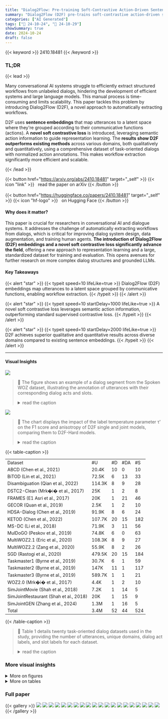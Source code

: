 ```yaml
---
title: "Dialog2Flow: Pre-training Soft-Contrastive Action-Driven Sentence Embeddings for Automatic Dialog Flow Extraction"
summary: "Dialog2Flow (D2F) pre-trains soft-contrastive action-driven sentence embeddings to automatically extract dialog workflows, achieving superior performance on diverse datasets."
categories: ["AI Generated"]
tags: ["🔖 24-10-24", "🤗 24-10-29"]
showSummary: true
date: 2024-10-24
draft: false
---
```


{{< keyword >}} 2410.18481 {{< /keyword >}}

### TL;DR


{{< lead >}}

Many conversational AI systems struggle to efficiently extract structured workflows from unlabeled dialogs, hindering the development of efficient systems and large language models.  This manual process is time-consuming and limits scalability. This paper tackles this problem by introducing Dialog2Flow (D2F), a novel approach to automatically extracting workflows.



D2F uses **sentence embeddings** that map utterances to a latent space where they're grouped according to their communicative functions (actions).  A **novel soft contrastive loss** is introduced, leveraging semantic action information to guide representation learning.  The **results show D2F outperforms existing methods** across various domains, both qualitatively and quantitatively, using a comprehensive dataset of task-oriented dialogs with normalized action annotations. This makes workflow extraction significantly more efficient and scalable.

{{< /lead >}}


{{< button href="https://arxiv.org/abs/2410.18481" target="_self" >}}
{{< icon "link" >}} &nbsp; read the paper on arXiv
{{< /button >}}
<br><br>
{{< button href="https://huggingface.co/papers/2410.18481" target="_self" >}}
{{< icon "hf-logo" >}} &nbsp; on Hugging Face
{{< /button >}}

#### Why does it matter?
This paper is crucial for researchers in conversational AI and dialogue systems.  It addresses the challenge of automatically extracting workflows from dialogs, which is critical for improving dialog system design, data augmentation, and training human agents.  **The introduction of Dialog2Flow (D2F) embeddings and a novel soft contrastive loss significantly advance the field**, offering a new approach to representation learning and a large, standardized dataset for training and evaluation. This opens avenues for further research on more complex dialog structures and grounded LLMs.
#### Key Takeaways

{{< alert "star" >}}
{{< typeit speed=10 lifeLike=true >}} Dialog2Flow (D2F) embeddings map utterances to a latent space grouped by communicative functions, enabling workflow extraction. {{< /typeit >}}
{{< /alert >}}

{{< alert "star" >}}
{{< typeit speed=10 startDelay=1000 lifeLike=true >}} A novel soft contrastive loss leverages semantic action information, outperforming standard supervised contrastive loss. {{< /typeit >}}
{{< /alert >}}

{{< alert "star" >}}
{{< typeit speed=10 startDelay=2000 lifeLike=true >}} D2F achieves superior qualitative and quantitative results across diverse domains compared to existing sentence embeddings. {{< /typeit >}}
{{< /alert >}}

------
#### Visual Insights



![](https://ai-paper-reviewer.com/2410.18481/figures_1_0.png)

> 🔼 The figure shows an example of a dialog segment from the Spoken WOZ dataset, illustrating the annotation of utterances with their corresponding dialog acts and slots.
> <details>
> <summary>read the caption</summary>
> Figure 1: Example segment of the dialog SNG1533 from the hospital domain of the Spoken WOZ dataset. Actions are defined by concatenating the dialog act label (in bold) with the slot label(s) associated to each utterance.
> </details>





![](https://ai-paper-reviewer.com/2410.18481/charts_17_0.png)

> 🔼 The chart displays the impact of the label temperature parameter τ' on the F1 score and anisotropy of D2F single and joint models, comparing them to D2F-Hard models.
> <details>
> <summary>read the caption</summary>
> Figure A3: Change in F₁ score (top) and ▲ Anisotropy (bottom) with respect to the label temperature τ' (x-axis). The blue and orange curves represent D2Fsingle and D2Fjoint, respectively. Horizontal lines indicate the performance of their D2F-Hard counterparts using the standard hard supervised contrastive loss.
> </details>





{{< table-caption >}}
<br><table id='12' style='font-size:14px'><tr><td>Dataset</td><td>#U</td><td>#D</td><td>#DA</td><td>#S</td></tr><tr><td>ABCD (Chen et al., 2021)</td><td>20.4K</td><td>10</td><td>0</td><td>10</td></tr><tr><td>BiTOD (Lin et al., 2021)</td><td>72.5K</td><td>6</td><td>13</td><td>33</td></tr><tr><td>Disambiguation (Qian et al., 2022)</td><td>114.3K</td><td>8</td><td>9</td><td>28</td></tr><tr><td>DSTC2-Clean (Mrk�i� et al., 2017)</td><td>25K</td><td>1</td><td>2</td><td>8</td></tr><tr><td>FRAMES (E1 Asri et al., 2017)</td><td>20K</td><td>1</td><td>21</td><td>46</td></tr><tr><td>GECOR (Quan et al., 2019)</td><td>2.5K</td><td>1</td><td>2</td><td>10</td></tr><tr><td>HDSA-Dialog (Chen et al., 2019)</td><td>91.9K</td><td>8</td><td>6</td><td>24</td></tr><tr><td>KETOD (Chen et al., 2022)</td><td>107.7K</td><td>20</td><td>15</td><td>182</td></tr><tr><td>MS-DC (Li et al., 2018)</td><td>71.9K</td><td>3</td><td>11</td><td>56</td></tr><tr><td>MulDoGO (Peskov et al., 2019)</td><td>74.8K</td><td>6</td><td>0</td><td>63</td></tr><tr><td>MultiWOZ2.1 (Eric et al., 2020)</td><td>108.3K</td><td>8</td><td>9</td><td>27</td></tr><tr><td>MultiWOZ2.2 (Zang et al., 2020)</td><td>55.9K</td><td>8</td><td>2</td><td>26</td></tr><tr><td>SGD (Rastogi et al., 2020)</td><td>479.5K</td><td>20</td><td>15</td><td>184</td></tr><tr><td>Taskmaster1 (Byrne et al., 2019)</td><td>30.7K</td><td>6</td><td>1</td><td>59</td></tr><tr><td>Taskmaster2 (Byrne et al., 2019)</td><td>147K</td><td>11</td><td>1</td><td>117</td></tr><tr><td>Taskmaster3 (Byrne et al., 2019)</td><td>589.7K</td><td>1</td><td>1</td><td>21</td></tr><tr><td>WOZ2.0 (Mrk�i� et al., 2017)</td><td>4.4K</td><td>1</td><td>2</td><td>10</td></tr><tr><td>SimJointMovie (Shah et al., 2018)</td><td>7.2K</td><td>1</td><td>14</td><td>5</td></tr><tr><td>SimJointRestaurant (Shah et al., 2018)</td><td>20K</td><td>1</td><td>15</td><td>9</td></tr><tr><td>SimJointGEN (Zhang et al., 2024)</td><td>1.3M</td><td>1</td><td>16</td><td>5</td></tr><tr><td>Total</td><td>3.4M</td><td>52</td><td>44</td><td>524</td></tr></table>{{< /table-caption >}}

> 🔼 Table 1 details twenty task-oriented dialog datasets used in the study, providing the number of utterances, unique domains, dialog act labels, and slot labels for each dataset.
> <details>
> <summary>read the caption</summary>
> Table 1: Details of used TOD datasets, including the number of utterances (#U), unique domains (#D), dialog act labels (#DA), and slot labels (#S).
> </details>



### More visual insights

<details>
<summary>More on figures
</summary>


![](https://ai-paper-reviewer.com/2410.18481/figures_2_0.png)

> 🔼 The figure is a directed graph showing the workflow of a hospital domain extracted from the SpokenWOZ dataset, where nodes represent actions and edge thickness indicates frequency.
> <details>
> <summary>read the caption</summary>
> Figure 2: Directed graph representing the hospital domain workflow obtained from all the hospital dialogs in the SpokenWOZ dataset. Nodes correspond to individual actions. The width of edges and the underline thickness of nodes indicate their frequency. User actions are colored to distinguish them from system actions.
> </details>



![](https://ai-paper-reviewer.com/2410.18481/figures_6_0.png)

> 🔼 The figure shows a visualization of sentence embeddings projected onto a unit sphere using UMAP, illustrating how different models cluster embeddings of system utterances from the police domain of MultiWOZ2.1 based on their associated actions.
> <details>
> <summary>read the caption</summary>
> Figure 3: Spherical Voronoi diagram of embeddings projected onto the unit sphere using UMAP with cosine distance as the metric. The embeddings represent system utterances from the police domain of the MultiWOZ2.1 dataset. Legends indicate the ground-truth action associated to each embedding and the centroids used to generate the partitions for all the actions in this domain.
> </details>



![](https://ai-paper-reviewer.com/2410.18481/figures_9_0.png)

> 🔼 This figure shows a directed graph representing the workflow of a hospital domain extracted from the SpokenWOZ dataset, where nodes represent actions and edge thickness indicates frequency.
> <details>
> <summary>read the caption</summary>
> Figure 2: Directed graph representing the hospital domain workflow obtained from all the hospital dialogs in the SpokenWOZ dataset. Nodes correspond to individual actions. The width of edges and the underline thickness of nodes indicate their frequency. User actions are colored to distinguish them from system actions.
> </details>



![](https://ai-paper-reviewer.com/2410.18481/figures_15_0.png)

> 🔼 This figure is a directed graph showing the workflow for the hospital domain from the SpokenWOZ dataset, where nodes represent actions and edge width indicates frequency.
> <details>
> <summary>read the caption</summary>
> Figure 2: Directed graph representing the hospital domain workflow obtained from all the hospital dialogs in the SpokenWOZ dataset. Nodes correspond to individual actions. The width of edges and the underline thickness of nodes indicate their frequency. User actions are colored to distinguish them from system actions.
> </details>



![](https://ai-paper-reviewer.com/2410.18481/figures_16_0.png)

> 🔼 The figure is a directed graph showing the workflow of a hospital domain extracted from dialogs in the SpokenWOZ dataset, where nodes represent actions and edge thickness indicates frequency.
> <details>
> <summary>read the caption</summary>
> Figure 2: Directed graph representing the hospital domain workflow obtained from all the hospital dialogs in the SpokenWOZ dataset. Nodes correspond to individual actions. The width of edges and the underline thickness of nodes indicate their frequency. User actions are colored to distinguish them from system actions.
> </details>



![](https://ai-paper-reviewer.com/2410.18481/figures_16_1.png)

> 🔼 Figure 2 is a directed graph showing the workflow of a hospital domain, derived from the SpokenWOZ dataset, where nodes represent actions and edge thickness indicates frequency.
> <details>
> <summary>read the caption</summary>
> Figure 2: Directed graph representing the hospital domain workflow obtained from all the hospital dialogs in the SpokenWOZ dataset. Nodes correspond to individual actions. The width of edges and the underline thickness of nodes indicate their frequency. User actions are colored to distinguish them from system actions.
> </details>



![](https://ai-paper-reviewer.com/2410.18481/figures_18_0.png)

> 🔼 The figure shows a visualization of sentence embeddings projected onto a unit sphere, illustrating how different actions cluster based on their semantic similarity.
> <details>
> <summary>read the caption</summary>
> Figure 3: Spherical Voronoi diagram of embeddings projected onto the unit sphere using UMAP with cosine distance as the metric. The embeddings represent system utterances from the police domain of the MultiWOZ2.1 dataset. Legends indicate the ground-truth action associated to each embedding and the centroids used to generate the partitions for all the actions in this domain.
> </details>



![](https://ai-paper-reviewer.com/2410.18481/figures_18_1.png)

> 🔼 The figure shows a visualization of embeddings projected onto a unit sphere using UMAP, illustrating the grouping of embeddings by action type.
> <details>
> <summary>read the caption</summary>
> Figure 3: Spherical Voronoi diagram of embeddings projected onto the unit sphere using UMAP with cosine distance as the metric. The embeddings represent system utterances from the police domain of the MultiWOZ2.1 dataset. Legends indicate the ground-truth action associated to each embedding and the centroids used to generate the partitions for all the actions in this domain.
> </details>



![](https://ai-paper-reviewer.com/2410.18481/figures_19_0.png)

> 🔼 The figure is a directed graph showing the workflow of a hospital domain, extracted from the SpokenWOZ dataset, where nodes represent actions and edge thickness indicates frequency.
> <details>
> <summary>read the caption</summary>
> Figure 2: Directed graph representing the hospital domain workflow obtained from all the hospital dialogs in the SpokenWOZ dataset. Nodes correspond to individual actions. The width of edges and the underline thickness of nodes indicate their frequency. User actions are colored to distinguish them from system actions.
> </details>



</details>




<details>
<summary>More on tables
</summary>


{{< table-caption >}}
<table id='0' style='font-size:14px'><tr><td></td><td colspan="2">F1 score</td><td colspan="2">Accuracy</td><td colspan="3">Anisotropy</td></tr><tr><td>Embeddings</td><td>1-shot</td><td>5-shot</td><td>1-shot</td><td>5-shot</td><td>intra(↑)</td><td>inter(↓)</td><td>△ (↑)</td></tr><tr><td>GloVe</td><td>23.24 士 0.87</td><td>24.45 士 0.94</td><td>26.04 士 0.81</td><td>30.01 士 0.86</td><td>0.674</td><td>0.633</td><td>0.041</td></tr><tr><td>BERT</td><td>23.85 士 0.47</td><td>28.22 士 0.60</td><td>26.32 士 0.62</td><td>32.92 士 0.38</td><td>0.737</td><td>0.781</td><td>-0.044</td></tr><tr><td>Sentence-BERT</td><td>27.86 土 0.93</td><td>33.30 士 0.68</td><td>30.55 士 0.82</td><td>38.22 土 0.46</td><td>0.527</td><td>0.433</td><td>0.094</td></tr><tr><td>GTR-T5</td><td>30.86 士 0.39</td><td>38.38 士 0.64</td><td>33.34 士 0.29</td><td>42.96 士 0.60</td><td>0.694</td><td>0.706</td><td>-0.012</td></tr><tr><td>OpenAI</td><td>32.12 士 0.87</td><td>41.06 士 0.68</td><td>34.95 土 0.84</td><td>45.51 土 0.60</td><td>0.541</td><td>0.424</td><td>0.117</td></tr><tr><td>DSE</td><td>35.43 土 0.96</td><td>42.21 土 0.90</td><td>38.12 土 0.77</td><td>46.85 土 0.79</td><td>0.649</td><td>0.541</td><td>0.108</td></tr><tr><td>SPACE-2</td><td>26.93 士 0.64</td><td>37.04 士 0.66</td><td>28.95 士 0.62</td><td>41.32 士 0.57</td><td>0.664</td><td>0.646</td><td>0.018</td></tr><tr><td>TOD-BERT</td><td>27.58 土 0.92</td><td>33.35 士 0.58</td><td>29.63 土 1.06</td><td>36.88 土 0.87</td><td>0.840</td><td>0.864</td><td>-0.024</td></tr><tr><td>DialoGPT</td><td>25.86 士 0.34</td><td>31.34 士 0.73</td><td>28.24 士 0.53</td><td>36.15 土 0.83</td><td>0.734</td><td>0.758</td><td>-0.024</td></tr><tr><td>SBD-BERT</td><td>24.31 士 0.95</td><td>27.71 士 0.38</td><td>26.40 士 0.96</td><td>31.53 土 0.44</td><td>0.687</td><td>0.604</td><td>0.083</td></tr><tr><td>D2F-Hardsingle</td><td>58.84 士 0.62</td><td>67.82 士 0.52</td><td>61.52 土 0.54</td><td>70.69 土 0.43</td><td>0.646</td><td>0.313</td><td>0.332</td></tr><tr><td>D2F-Hardjoint</td><td>56.25 士 1.16</td><td>66.22 士 0.62</td><td>I 58.98 土 1.08</td><td>69.23 土 0.48</td><td>0.629</td><td>0.399</td><td>0.230</td></tr><tr><td>D2F single</td><td>- 65.36 士 0.91</td><td>70.89 士 0.30</td><td>68.06 士 0.87</td><td>74.15 土 0.40</td><td>0.782</td><td>0.186</td><td>- 0.597</td></tr><tr><td>D2Fjoint</td><td>63.70 土 1.35</td><td>70.94 土 0.41</td><td>66.53 土 1.15</td><td>74.03 土 0.31</td><td>0.741</td><td>0.289</td><td>0.451</td></tr></table>{{< /table-caption >}}
> 🔼 Table 2 presents the similarity-based few-shot classification results and anisotropy values of different sentence embedding models on the unified TOD evaluation set, showing the superiority of D2F embeddings.
> <details>
> <summary>read the caption</summary>
> Table 2: Similarity-based few-shot classification results on our unified TOD evaluation set. The intra- and inter-action anisotropy are also provided along their difference (Δ). Bold indicates the best values in each group while underlined the global best.
> </details>

{{< table-caption >}}
<table id='4' style='font-size:14px'><tr><td></td><td colspan="2">F1 score</td><td colspan="2">Accuracy</td><td colspan="3">Anisotropy</td></tr><tr><td>Embeddings</td><td>1-shot</td><td>5-shot</td><td>1-shot</td><td>5-shot</td><td>intra(↑)</td><td>inter(↓)</td><td>△ (↑)</td></tr><tr><td>GloVe</td><td>19.47 士 2.47</td><td>24.54 士 2.45</td><td>26.07 土 4.52</td><td>33.30 士 4.19</td><td>0.653</td><td>0.642</td><td>0.010</td></tr><tr><td>BERT</td><td>21.93 士 2.40</td><td>31.11 士 2.56</td><td>28.33 士 3.76</td><td>39.98 士 3.56</td><td>0.711</td><td>0.761</td><td>-0.049</td></tr><tr><td>Sentence-BERT</td><td>23.48 土 2.62</td><td>35.71 士 2.94</td><td>33.03 土 4.70</td><td>47.47 土 3.60</td><td>0.440</td><td>0.404</td><td>0.036</td></tr><tr><td>GTR-T5</td><td>26.53 士 2.29</td><td>41.10 士 2.37</td><td>35.76 土 4.00</td><td>52.73 士 3.16</td><td>0.681</td><td>0.714</td><td>-0.033</td></tr><tr><td>OpenAI</td><td>28.67 土 2.33</td><td>42.49 士 2.54</td><td>39.98 土 3.77</td><td>55.37 土 3.24</td><td>0.496</td><td>0.468</td><td>0.029</td></tr><tr><td>DSE</td><td>27.53 土 2.70</td><td>39.90 土 3.08</td><td>35.93 土 4.54</td><td>51.73 土 3.41</td><td>0.633</td><td>0.608</td><td>0.026</td></tr><tr><td>SPACE-2</td><td>25.07 士 2.06</td><td>38.31 士 2.38</td><td>34.00 士 3.91</td><td>48.45 士 3.21</td><td>0.653</td><td>0.650</td><td>0.003</td></tr><tr><td>TOD-BERT</td><td>21.23 土 2.03</td><td>32.28 土 2.33</td><td>29.26 土 3.99</td><td>41.71 土 3.68</td><td>0.848</td><td>0.885</td><td>-0.038</td></tr><tr><td>DialoGPT</td><td>21.74 士 2.10</td><td>32.01 士 2.38</td><td>27.65 土 3.47</td><td>41.05 土 3.64</td><td>0.700</td><td>0.726</td><td>-0.026</td></tr><tr><td>SBD-BERT</td><td>19.09 土 2.10</td><td>23.83 士 2.22</td><td>25.80 士 3.56</td><td>32.14 土 3.62</td><td>0.651</td><td>0.596</td><td>0.055</td></tr><tr><td>D2F-Hardsingle</td><td>34.64 土 2.90</td><td>49.63 士 2.87</td><td>42.77 土 4.61</td><td>58.63 土 3.27</td><td>0.526</td><td>0.424</td><td>0.103</td></tr><tr><td>D2F-Hardjoint</td><td>31.46 土 2.61</td><td>46.89 士 2.50</td><td>39.45 土 4.22</td><td>56.43 土 2.98</td><td>0.514</td><td>0.481</td><td>0.033</td></tr><tr><td>D2F single</td><td>- 35.55 士 3.51</td><td>49.75 士 2.48</td><td>43.15 士 5.24</td><td>59.93 士 3.06</td><td>0.516</td><td>0.321</td><td>- 0.195</td></tr><tr><td>D2Fjoint</td><td>33.19 土 2.95</td><td>46.90 士 2.66</td><td>41.22 土 4.40</td><td>57.07 土 2.92</td><td>0.545</td><td>0.429</td><td>0.116</td></tr></table>{{< /table-caption >}}
> 🔼 Table 3 presents the results of similarity-based few-shot classification and anisotropy analysis on the SpokenWOZ dataset, comparing various sentence embedding models.
> <details>
> <summary>read the caption</summary>
> Table 3: Similarity-based few-shot classification results on SpokenWOZ. The intra- and inter-action anisotropy are also provided along their difference (Δ).
> </details>

{{< table-caption >}}
<table id='0' style='font-size:14px'><tr><td>Embeddings</td><td>NDCG @10⌀</td><td>NDCG@10★</td></tr><tr><td>GloVe</td><td>26.55 士 0.57</td><td>25.09 士 2.28</td></tr><tr><td>BERT</td><td>26.98 士 0.80</td><td>27.74 土 2.00</td></tr><tr><td>Sentence-BERT</td><td>30.88 士 0.70</td><td>30.07 士 2.23</td></tr><tr><td>GTR-T5</td><td>33.21 士 0.60</td><td>32.74 士 2.44</td></tr><tr><td>OpenAI</td><td>35.82 士 0.62</td><td>34.52 士 2.01</td></tr><tr><td>DSE</td><td>38.09 士 0.71</td><td>33.94 士 2.47</td></tr><tr><td>SPACE-2</td><td>30.01 士 0.48</td><td>30.58 土 2.01</td></tr><tr><td>TOD-BERT</td><td>30.55 士 0.74</td><td>25.63 士 1.88</td></tr><tr><td>DialoGPT</td><td>28.86 士 0.71</td><td>27.92 士 2.01</td></tr><tr><td>SBD-BERT</td><td>27.20 士 0.83</td><td>22.24 土 1.93</td></tr><tr><td>D2F-Hard single</td><td>60.87 士 0.47</td><td>42.48 土 2.77</td></tr><tr><td>D2F-Hardjoint</td><td>58.38 士 0.72 -</td><td>40.03 士 2.52 - - - -</td></tr><tr><td>D2Fsingle</td><td>67.31 土 0.42</td><td>43.12 土 2.92</td></tr><tr><td>D2Fjoint</td><td>66.50 士 0.49</td><td>40.97 土 2.61</td></tr></table>{{< /table-caption >}}
> 🔼 Table 4 presents the ranking-based results on two evaluation sets, Unified TOD and SpokenWOZ, showing the performance of different embedding models in terms of Normalized Discounted Cumulative Gain (NDCG@10).
> <details>
> <summary>read the caption</summary>
> Table 4: Ranking-based results on the unified TOD evaluation set and Spoken WOZ
> </details>

{{< table-caption >}}
<table id='0' style='font-size:14px'><tr><td>Rank</td><td>DSE</td><td>Sentence-BERT</td><td>D2F single</td></tr><tr><td>1.</td><td>-uh my phone number is 7 4</td><td> -okay may i have your phone number please</td><td>-please get their phone number</td></tr><tr><td>2.</td><td>-okay okay now please get your number</td><td>-may i get your phone number</td><td>■ -okay may i have your phone number please</td></tr><tr><td>3.</td><td>-okay may i have your phone number please</td><td>-okay may i know your telephone number please</td><td>-okay may i know your telephone number please</td></tr><tr><td>4.</td><td>□ -thank you on the phone number</td><td>number⌀ -okay can i please get your id</td><td>-may i get your phone number</td></tr><tr><td>5.</td><td>-okay may i know your telephone number please</td><td>-okay may i have your phone name in case for cooking the table ★</td><td>-um can i please have their phone number □</td></tr><tr><td>6.</td><td>-okay great emma please have your contact number</td><td>-okay and may i have your number please</td><td>-okay so may i have the phone number with me □</td></tr><tr><td>7.</td><td>-my number is 2 10</td><td>-okay and may i have your number please</td><td>-okay i'm i also need phone number</td></tr><tr><td>8.</td><td>-the number is you see</td><td>-okay and may i have your number please</td><td>-no problem um but for the information can i have your phone number □</td></tr><tr><td>9.</td><td>-okay and may i have your number please</td><td>-okay and your car number</td><td>-thank you on the phone number</td></tr><tr><td>10.</td><td>-okay and may i have your number please</td><td>-this product uh may i have your phone number please</td><td>-okay can i get your phone number please to make that booking</td></tr></table>{{< /table-caption >}}
> 🔼 This table shows the top 10 utterances retrieved by different embedding models for the query 'your phone please', highlighting the errors made by each model in retrieving relevant utterances with the correct action label.
> <details>
> <summary>read the caption</summary>
> Table 5: Top-10 retrieved utterances on SpokenWOZ for the query 'your phone please' with action label [request phone_number]. Errors are highlighted in red with wrong action marked as: [inform phone_number]; [inform plate_number]; [request id_number]; ★[request name]; [request plate_number]; [request phone].
> </details>

{{< table-caption >}}
<table id='2' style='font-size:16px'><tr><td>Embeddings</td><td>Taxi (31)</td><td>Police (23)</td><td>Hospital (18)</td><td>Train (49)</td><td>Restaurant (59)</td><td>Attraction (45)</td><td>AVG.</td></tr><tr><td>D2F single</td><td>9.68% (+3)</td><td>4.35% (-1)</td><td>11.11% (-2)</td><td>2.04% (+1)</td><td>5.08% (-3)</td><td>8.89% (+4)</td><td>6.86%</td></tr><tr><td>D2Fjoint</td><td>3.23% (+1)</td><td>8.70% (-2)</td><td>5.56% (-1)</td><td>10.20% (-5)</td><td>23.73% (-14)</td><td>0.00% (0)</td><td>8.57%</td></tr><tr><td>D2F-Hardsingle</td><td>12.90% (-4)</td><td>26.09% (-6)</td><td>16.67% (-3)</td><td>10.20% (-5)</td><td>10.17% (-6)</td><td>15.56% (+7)</td><td>15.26%</td></tr><tr><td>D2F-Hardjoint</td><td>0.00% (0)</td><td>8.70% (-2)</td><td>33.33% (-6)</td><td>20.41% (-10)</td><td>25.42% (-15)</td><td>13.33% (-6)</td><td>16.87%</td></tr><tr><td>DSE</td><td>32.26% (-10)</td><td>17.39% (-4)</td><td>33.33% (-6)</td><td>30.61% (-15)</td><td>27.12% (-16)</td><td>26.67% (-12)</td><td>27.90%</td></tr><tr><td>SPACE-2</td><td>32.26% (-10)</td><td>30.43% (-7)</td><td>38.89% (-7)</td><td>18.37% (-9)</td><td>32.20% (-19)</td><td>33.33% (-15)</td><td>30.91%</td></tr><tr><td>DialoGPT</td><td>32.26% (-10)</td><td>34.78% (-8)</td><td>22.22% (-4)</td><td>44.90% (-22)</td><td>64.41% (-38)</td><td>51.11% (-23)</td><td>41.61%</td></tr><tr><td>BERT</td><td>54.84% (-17)</td><td>30.43% (-7)</td><td>22.22% (-4)</td><td>46.94% (-23)</td><td>59.32% (-35)</td><td>42.22% (-19)</td><td>42.66%</td></tr><tr><td>OpenAI</td><td>54.84% (-17)</td><td>52.17% (-12)</td><td>55.56% (-10)</td><td>42.86% (-21)</td><td>49.15% (-29)</td><td>44.44% (-20)</td><td>49.84%</td></tr><tr><td>Sentence-BERT</td><td>48.39% (-15)</td><td>43.48% (-10)</td><td>55.56% (-10)</td><td>57.14% (-28)</td><td>50.85% (-30)</td><td>55.56% (-25)</td><td>51.83%</td></tr><tr><td>GTR-T5</td><td>41.94% (-13)</td><td>43.48% (-10)</td><td>66.67% (-12)</td><td>51.02% (-25)</td><td>61.02% (-36)</td><td>53.33% (-24)</td><td>52.91%</td></tr><tr><td>SBD-BERT</td><td>77.42% (-24)</td><td>43.48% (-10)</td><td>38.89% (-7)</td><td>71.43% (-35)</td><td>86.44% (-51)</td><td>86.67% (-39)</td><td>67.39%</td></tr><tr><td>TOD-BERT</td><td>74.19% (-23)</td><td>78.26% (-18)</td><td>55.56% (-10)</td><td>85.71% (-42)</td><td>83.05% (-49)</td><td>82.22% (-37)</td><td>76.50%</td></tr></table>{{< /table-caption >}}
> 🔼 This table compares the size of induced dialog flow graphs generated using different embedding models against their corresponding reference graphs for seven domains in the SpokenWOZ dataset, evaluating the models' ability to accurately capture the complexity of the dialog flow.
> <details>
> <summary>read the caption</summary>
> Table 6: Comparison of induced graph size vs. reference graph size for each single-domain in SpokenWOZ, measured by the number of nodes (actions). The table shows the normalized absolute difference (%) and raw difference in parentheses. Column headers indicate the size of each reference graph (GD). Lower differences suggest a better match in graph complexity.
> </details>

{{< table-caption >}}
<br><table id='7' style='font-size:16px'><tr><td>DF2 Variation</td><td>F1 score</td><td>△ Anisotropy (↑)</td></tr><tr><td>D2F-Hard single</td><td>67.82 -</td><td>0.332 - -</td></tr><tr><td>* DSE Backbone</td><td>+2.66</td><td>+0.011</td></tr><tr><td>+ Self-Supervision</td><td>-7.41</td><td>-0.002</td></tr><tr><td>D2F-Hard joint</td><td>66.22</td><td>0.230</td></tr><tr><td>* DSE Backbone</td><td>- - +1.97</td><td>ーバー・ +0.010</td></tr><tr><td>+ Self-Supervision</td><td>-6.01</td><td>-0.064</td></tr><tr><td>D2F single</td><td>70.89</td><td>0.597 - - -</td></tr><tr><td>* DSE Backbone</td><td>- - +0.97</td><td>- +0.012</td></tr><tr><td>* all-mpnet-base-v2 Label</td><td>-0.60</td><td>-0.038</td></tr><tr><td>+ Self-Supervision</td><td>-6.65</td><td>-0.189</td></tr><tr><td>- Contrastive Head</td><td>-1.13</td><td>-0.047</td></tr><tr><td>D2F joint</td><td>70.94</td><td>0.451</td></tr><tr><td></td><td>- - 一</td><td>- - ーバー・</td></tr><tr><td>* DSE Backbone</td><td>+0.65</td><td>+0.011 -0.038</td></tr><tr><td>* all-mpnet-base-v2 Label</td><td>-0.34 -8.06</td><td></td></tr><tr><td>+ Self-Supervision - Contrastive Head</td><td>-3.78</td><td>-0.126 -0.073</td></tr></table>{{< /table-caption >}}
> 🔼 Table A2 presents ablation study results showing the impact of different variations on D2F model performance, including changes to the backbone, self-supervision, and contrastive head.
> <details>
> <summary>read the caption</summary>
> Table A2: Ablation study results for various D2F configurations. Additions, subtractions, and replacements of components are marked with +, -, and * symbols, respectively. Values show the impact on 5-shot classification F₁ score and anisotropy as reported in Table 2.
> </details>

{{< table-caption >}}
<table id='0' style='font-size:14px'><tr><td>Original</td><td>Standardized</td><td>Parent</td></tr><tr><td rowspan="2">inform notify_fail notify_failure no_result nobook nooffer sorry cant_understand canthelp reject</td><td>inform (slots)</td><td rowspan="3">inform</td></tr><tr><td>inform_failure</td></tr><tr><td>book offerbooked notify_success</td><td>inform_success</td></tr><tr><td>request request_alt request_compare request_update</td><td>request (slots) request_alternative request_compare request_update</td><td rowspan="2">request</td></tr><tr><td>req_more request_more moreinfo hearmore</td><td>request_more</td></tr><tr><td>confirm confirm_answer confirm_question</td><td>confirm (slots) confirm_answer confirm_question</td><td>confirmation</td></tr><tr><td>affirm affirm_intent</td><td>agreement</td><td>agreement</td></tr><tr><td>negate negate_intent deny</td><td>disagreement</td><td>disagreement</td></tr><tr><td>offer select multiple_choice offerbook</td><td>offer</td><td>offer</td></tr><tr><td>suggest recommend</td><td>recommendation</td><td>- recommendation</td></tr><tr><td>greeting welcome</td><td>greeting</td><td>greeting</td></tr><tr><td>thank_you thanks thankyou</td><td>thank_you</td><td>thank_you</td></tr><tr><td>good_bye goodbye closing</td><td>good_bye</td><td>- good_bye</td></tr></table>{{< /table-caption >}}
> 🔼 Table 1 details twenty task-oriented dialog datasets used in the Dialog2Flow model training, providing the number of utterances, unique domains, dialog act labels, and slot labels for each dataset.
> <details>
> <summary>read the caption</summary>
> Table 1: Details of used TOD datasets, including the number of utterances (#U), unique domains (#D), dialog act labels (#DA), and slot labels (#S).
> </details>

</details>


### Full paper

{{< gallery >}}
<img src="https://ai-paper-reviewer.com/2410.18481/1.png" class="grid-w50 md:grid-w33 xl:grid-w25" />
<img src="https://ai-paper-reviewer.com/2410.18481/2.png" class="grid-w50 md:grid-w33 xl:grid-w25" />
<img src="https://ai-paper-reviewer.com/2410.18481/3.png" class="grid-w50 md:grid-w33 xl:grid-w25" />
<img src="https://ai-paper-reviewer.com/2410.18481/4.png" class="grid-w50 md:grid-w33 xl:grid-w25" />
<img src="https://ai-paper-reviewer.com/2410.18481/5.png" class="grid-w50 md:grid-w33 xl:grid-w25" />
<img src="https://ai-paper-reviewer.com/2410.18481/6.png" class="grid-w50 md:grid-w33 xl:grid-w25" />
<img src="https://ai-paper-reviewer.com/2410.18481/7.png" class="grid-w50 md:grid-w33 xl:grid-w25" />
<img src="https://ai-paper-reviewer.com/2410.18481/8.png" class="grid-w50 md:grid-w33 xl:grid-w25" />
<img src="https://ai-paper-reviewer.com/2410.18481/9.png" class="grid-w50 md:grid-w33 xl:grid-w25" />
<img src="https://ai-paper-reviewer.com/2410.18481/10.png" class="grid-w50 md:grid-w33 xl:grid-w25" />
<img src="https://ai-paper-reviewer.com/2410.18481/11.png" class="grid-w50 md:grid-w33 xl:grid-w25" />
<img src="https://ai-paper-reviewer.com/2410.18481/12.png" class="grid-w50 md:grid-w33 xl:grid-w25" />
<img src="https://ai-paper-reviewer.com/2410.18481/13.png" class="grid-w50 md:grid-w33 xl:grid-w25" />
<img src="https://ai-paper-reviewer.com/2410.18481/14.png" class="grid-w50 md:grid-w33 xl:grid-w25" />
<img src="https://ai-paper-reviewer.com/2410.18481/15.png" class="grid-w50 md:grid-w33 xl:grid-w25" />
<img src="https://ai-paper-reviewer.com/2410.18481/16.png" class="grid-w50 md:grid-w33 xl:grid-w25" />
<img src="https://ai-paper-reviewer.com/2410.18481/17.png" class="grid-w50 md:grid-w33 xl:grid-w25" />
<img src="https://ai-paper-reviewer.com/2410.18481/18.png" class="grid-w50 md:grid-w33 xl:grid-w25" />
<img src="https://ai-paper-reviewer.com/2410.18481/19.png" class="grid-w50 md:grid-w33 xl:grid-w25" />
<img src="https://ai-paper-reviewer.com/2410.18481/20.png" class="grid-w50 md:grid-w33 xl:grid-w25" />
{{< /gallery >}}